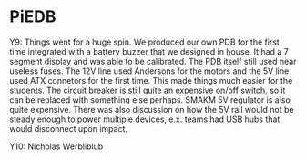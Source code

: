 # PiEDB

Y9: Things went for a huge spin. We produced our own PDB for the first time integrated with a battery buzzer that we designed in house. It had a 7 segment display and was able to be calibrated. The PDB itself still used near useless fuses. The 12V line used Andersons for the motors and the 5V line used ATX connetors for the first time. This made things much easier for the students. The circuit breaker is still quite an expensive on/off switch, so it can be replaced with something else perhaps. SMAKM 5V regulator is also quite expensive. There was also discussion on how the 5V rail would not be steady enough to power multiple devices, e.x. teams had USB hubs that would disconnect upon impact.

Y10: Nicholas Werbliblub
